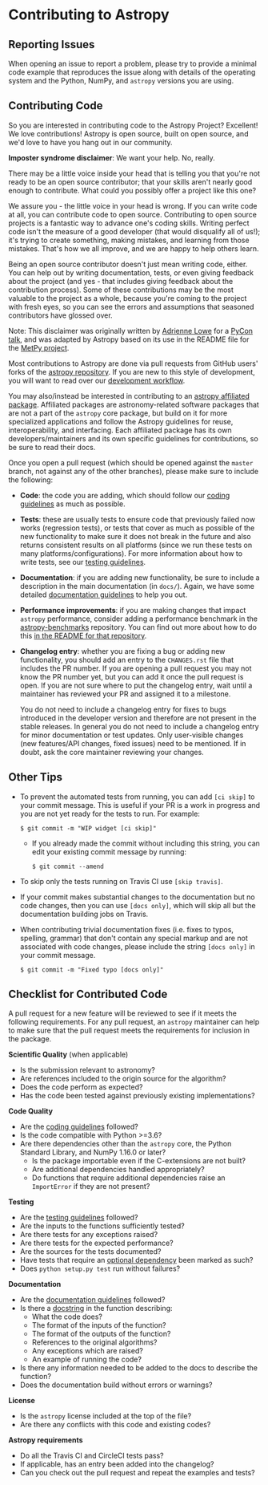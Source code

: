 Contributing to Astropy
=======================

Reporting Issues
----------------

When opening an issue to report a problem, please try to provide a minimal code
example that reproduces the issue along with details of the operating
system and the Python, NumPy, and `astropy` versions you are using.

Contributing Code
-----------------

So you are interested in contributing code to the Astropy Project? Excellent!
We love contributions! Astropy is open source, built on open source,
and we'd love to have you hang out in our community.

**Imposter syndrome disclaimer**: We want your help. No, really.

There may be a little voice inside your head that is telling you that you're not
ready to be an open source contributor; that your skills aren't nearly good
enough to contribute. What could you possibly offer a project like this one?

We assure you - the little voice in your head is wrong. If you can write code at
all, you can contribute code to open source. Contributing to open source
projects is a fantastic way to advance one's coding skills. Writing perfect code
isn't the measure of a good developer (that would disqualify all of us!); it's
trying to create something, making mistakes, and learning from those
mistakes. That's how we all improve, and we are happy to help others learn.

Being an open source contributor doesn't just mean writing code, either. You can
help out by writing documentation, tests, or even giving feedback about the
project (and yes - that includes giving feedback about the contribution
process). Some of these contributions may be the most valuable to the project as
a whole, because you're coming to the project with fresh eyes, so you can see
the errors and assumptions that seasoned contributors have glossed over.

Note: This disclaimer was originally written by
[Adrienne Lowe](https://github.com/adriennefriend) for a
[PyCon talk](https://www.youtube.com/watch?v=6Uj746j9Heo), and was adapted by
Astropy based on its use in the README file for the
[MetPy project](https://github.com/Unidata/MetPy).

Most contributions to Astropy are done via pull requests from GitHub users'
forks of the [astropy repository](https://github.com/astropy/astropy). If you
are new to this style of development, you will want to read over our
[development workflow](http://docs.astropy.org/en/latest/development/workflow/development_workflow.html).

You may also/instead be interested in contributing to an
[astropy affiliated package](http://www.astropy.org/affiliated/).
Affiliated packages are astronomy-related software packages that are not a part
of the `astropy` core package, but build on it for more specialized applications
and follow the Astropy guidelines for reuse, interoperability, and interfacing.
Each affiliated package has its own developers/maintainers and its own specific
guidelines for contributions, so be sure to read their docs.

Once you open a pull request (which should be opened against the ``master``
branch, not against any of the other branches), please make sure to
include the following:

- **Code**: the code you are adding, which should follow
  our [coding guidelines](http://docs.astropy.org/en/latest/development/codeguide.html) as much as possible.

- **Tests**: these are usually tests to ensure code that previously
  failed now works (regression tests), or tests that cover as much as possible
  of the new functionality to make sure it does not break in the future and
  also returns consistent results on all platforms (since we run these tests on
  many platforms/configurations). For more information about how to write
  tests, see our [testing guidelines](http://docs.astropy.org/en/latest/development/testguide.html).

- **Documentation**: if you are adding new functionality, be sure to include a
  description in the main documentation (in ``docs/``). Again, we have some
  detailed [documentation guidelines](http://docs.astropy.org/en/latest/development/docguide.html) to help you out.

- **Performance improvements**: if you are making changes that impact `astropy`
  performance, consider adding a performance benchmark in the
  [astropy-benchmarks](https://github.com/astropy/astropy-benchmarks)
  repository. You can find out more about how to do this
  [in the README for that repository](https://github.com/astropy/astropy-benchmarks#contributing-a-benchmark).

- **Changelog entry**: whether you are fixing a bug or adding new
  functionality, you should add an entry to the ``CHANGES.rst`` file that
  includes the PR number. If you are opening a pull request you may not know
  the PR number yet, but you can add it once the pull request is open. If you
  are not sure where to put the changelog entry, wait until a maintainer
  has reviewed your PR and assigned it to a milestone.

  You do not need to include a changelog entry for fixes to bugs introduced in
  the developer version and therefore are not present in the stable releases. In
  general you do not need to include a changelog entry for minor documentation
  or test updates. Only user-visible changes (new features/API changes, fixed
  issues) need to be mentioned. If in doubt, ask the core maintainer reviewing
  your changes.

Other Tips
----------

- To prevent the automated tests from running, you can add ``[ci skip]`` to your
  commit message. This is useful if your PR is a work in progress and you are
  not yet ready for the tests to run. For example:

      $ git commit -m "WIP widget [ci skip]"

  - If you already made the commit without including this string, you can edit
    your existing commit message by running:

        $ git commit --amend

- To skip only the tests running on Travis CI use ``[skip travis]``.

- If your commit makes substantial changes to the documentation but no code
  changes, then you can use ``[docs only]``, which will skip all but the
  documentation building jobs on Travis.

- When contributing trivial documentation fixes (i.e. fixes to typos, spelling,
  grammar) that don't contain any special markup and are not associated with
  code changes, please include the string ``[docs only]`` in your commit
  message.

      $ git commit -m "Fixed typo [docs only]"

Checklist for Contributed Code
------------------------------

A pull request for a new feature will be reviewed to see if it meets the
following requirements. For any pull request, an `astropy` maintainer can help
to make sure that the pull request meets the requirements for inclusion in the
package.

**Scientific Quality** (when applicable)
  * Is the submission relevant to astronomy?
  * Are references included to the origin source for the algorithm?
  * Does the code perform as expected?
  * Has the code been tested against previously existing implementations?

**Code Quality**
  * Are the [coding guidelines](http://docs.astropy.org/en/latest/development/codeguide.html) followed?
  * Is the code compatible with Python >=3.6?
  * Are there dependencies other than the `astropy` core, the Python Standard
    Library, and NumPy 1.16.0 or later?
    * Is the package importable even if the C-extensions are not built?
    * Are additional dependencies handled appropriately?
    * Do functions that require additional dependencies raise an `ImportError`
      if they are not present?

**Testing**
  * Are the [testing guidelines](http://docs.astropy.org/en/latest/development/testguide.html) followed?
  * Are the inputs to the functions sufficiently tested?
  * Are there tests for any exceptions raised?
  * Are there tests for the expected performance?
  * Are the sources for the tests documented?
  * Have tests that require an [optional dependency](http://docs.astropy.org/en/latest/development/testguide.html#tests-requiring-optional-dependencies)
    been marked as such?
  * Does ``python setup.py test`` run without failures?

**Documentation**
  * Are the [documentation guidelines](http://docs.astropy.org/en/latest/development/docguide.html) followed?
  * Is there a [docstring](http://docs.astropy.org/en/latest/development/docrules.html) in the function describing:
    * What the code does?
    * The format of the inputs of the function?
    * The format of the outputs of the function?
    * References to the original algorithms?
    * Any exceptions which are raised?
    * An example of running the code?
  * Is there any information needed to be added to the docs to describe the
    function?
  * Does the documentation build without errors or warnings?

**License**
  * Is the `astropy` license included at the top of the file?
  * Are there any conflicts with this code and existing codes?

**Astropy requirements**
  * Do all the Travis CI and CircleCI tests pass?
  * If applicable, has an entry been added into the changelog?
  * Can you check out the pull request and repeat the examples and tests?
